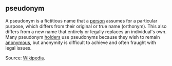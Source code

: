 ## pseudonym

<p class="c8"><span>A pseudonym is a fictitious name that a </span><span class="c2"><a class="c3" href="#h.yx4qb6dcjdvj">person</a></span><span>&nbsp;assumes for a particular purpose, which differs from their original or true name (</span><span>orthonym</span><span>). This also differs from a new name that entirely or legally replaces an individual's own. Many pseudonym </span><span class="c2"><a class="c3" href="#h.64mptmm24w7u">holders</a></span><span>&nbsp;use pseudonyms because they wish to remain </span><span class="c2"><a class="c3" href="#h.95pnj4tchl4m">anonymous</a></span><span class="c0">, but anonymity is difficult to achieve and often fraught with legal issues.</span></p><p class="c8"><span>Source: </span><span class="c2"><a class="c3" href="https://www.google.com/url?q=https://en.wikipedia.org/wiki/Pseudonym&amp;sa=D&amp;source=editors&amp;ust=1706779842790046&amp;usg=AOvVaw1SrWOLqdTqq_1QrIsCAXEQ">Wikipedia</a></span><span class="c0">.</span></p>

